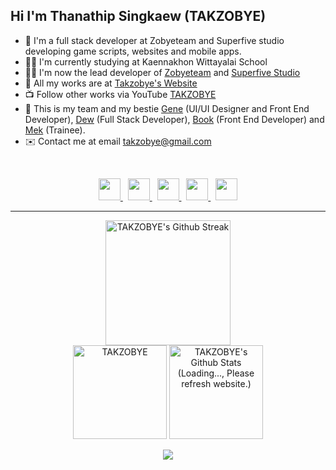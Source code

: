<h2>Hi I'm Thanathip Singkaew (TAKZOBYE)</h2>

- 🧠 I'm a full stack developer at Zobyeteam and Superfive studio developing game scripts, websites and mobile apps.
- 🧑‍🎓 I'm currently studying at Kaennakhon Wittayalai School
- 🧑‍💻 I'm now the lead developer of [Zobyeteam](https://zobyeteam.com) and [Superfive Studio](https://github.com/SuperfiveStudio)
- 📃 All my works are at [Takzobye's Website](https://takzobye.dev)
- 📺 Follow other works via YouTube [TAKZOBYE](https://youtube.com/@takzobyetzb)
- 💖 This is my team and my bestie [Gene](https://github.com/genezobye) (UI/UI Designer and Front End Developer), [Dew](https://github.com/Generatee) (Full Stack Developer), [Book](https://github.com/InTheLibraryy) (Front End Developer) and [Mek](https://github.com/siripat01) (Trainee).
- ✉️ Contact me at email takzobye@gmail.com

<br>
<p align=center>
  <a href="https://www.facebook.com/TAKZOBYETZB/">
    <img width="35" src="https://media.discordapp.net/attachments/1079080782804549642/1163916909914370138/facebook.png?ex=65415117&is=652edc17&hm=96bcea4efa44fff8ca8de36fa929c9058eccefc3bd52c9c8b119dfcee6159931&=" />
  </a>
  &nbsp;
  <a href="https://instagram.com/takzobye/">
    <img width="35" src="https://media.discordapp.net/attachments/1079080782804549642/1163916908144373840/instagram.png?ex=65415117&is=652edc17&hm=b65e64935d0be91e56b95cdebb9fa436e1ac37d007a225deddce398927b76b12&=">
  </a>
  &nbsp;
  <a href="https://x.com/takzobye">
    <img width="35" src="https://media.discordapp.net/attachments/1079080782804549642/1163917854597460138/twitter.png?ex=654151f9&is=652edcf9&hm=5d530b9e5930246627ec4c6d53bf22f99b8a9c6d073045dc21086db06e2aa69f&=">
  </a>
  &nbsp;
  <a href="https://discord.gg/sJ6PJ7C">
    <img width="35" src="https://media.discordapp.net/attachments/1079080782804549642/1163916907683008683/discord.png?ex=65415117&is=652edc17&hm=13d43b5a401043edfca9547f8bc4ef531c1bb6ac88a6cdd6f9b79456978da0f2&=">
  </a>
  &nbsp;
  <a href="https://youtube.com/@takzobyetzb">
    <img width="35" src="https://media.discordapp.net/attachments/1079080782804549642/1163916909360721991/youtube.png?ex=65415117&is=652edc17&hm=0847914daa6fe4928ad389246a7cf608b7409c3b0c2fe0d14999794e4cf744a3&=">
  </a>
</p>

<hr>

<p align=center>
  <img height="200" src="http://github-readme-streak-stats.herokuapp.com?user=takzobye&theme=radical" alt="TAKZOBYE's Github Streak">
  <br>
  <img height="150" src="https://takzobye-github-readme-stats.vercel.app/api?username=takzobye&hide=issues,contribs&show_icons=true&theme=radical&layout=compact" alt="TAKZOBYE"s Github Top Langs (Loading..., Please refresh website.)">
  <img height="150" src="https://takzobye-github-readme-stats.vercel.app/api/top-langs/?username=takzobye&show_icons=true&theme=radical&layout=compact" alt="TAKZOBYE's Github Stats (Loading..., Please refresh website.)">
</p>
<p align=center>
  <a href="https://skillicons.dev">
    <img src="https://skillicons.dev/icons?i=lua,dart,flutter,arduino,html,css,js,jquery,tailwind,php,vue,react,nextjs,nodejs,express,mysql,mongodb,firebase,nginx,linux,aws,azure,gcp,git,github,githubactions,docker,cloudflare" />
  </a>
</p>

